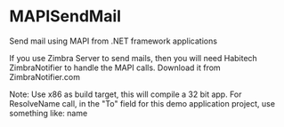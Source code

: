# MAPISendMail
Send mail using MAPI from .NET framework applications

If you use Zimbra Server to send mails,  then you will need Habitech ZimbraNotifier to handle the MAPI calls. Download it from ZimbraNotifier.com


Note: Use x86 as build target, this will compile a 32 bit app.
For ResolveName call, in the "To" field for this demo application project, use something like: 
name <email>



